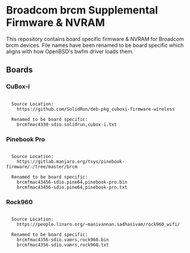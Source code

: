 <!--
title: Broadcom brcm Supplemental Firmware & NVRAM
description: Board specific brcm firmware & NVRAM not found in linux-firmware repo
layout: Doc
-->
# Broadcom brcm Supplemental Firmware & NVRAM

This repository contains board specific firmware & NVRAM for Broadcom brcm devices. File names have been renamed to be board specific which aligns with how OpenBSD's bwfm driver loads them.

## Boards

### CuBox-i
<pre><code>
  Source Location:
    https://github.com/SolidRun/deb-pkg_cuboxi-firmware-wireless

  Renamed to be board specific:
    brcmfmac4330-sdio.solidrun,cubox-i.txt
</code></pre>

### Pinebook Pro
<pre><code>
  Source Location:
    https://gitlab.manjaro.org/tsys/pinebook-firmware/-/tree/master/brcm

  Renamed to be board specific:
    brcmfmac43456-sdio.pine64,pinebook-pro.bin
    brcmfmac43456-sdio.pine64,pinebook-pro.txt
</code></pre>
### Rock960
<pre><code>
  Source Location:
    https://people.linaro.org/~manivannan.sadhasivam/rock960_wifi/

  Renamed to be board specific:
    brcmfmac4356-sdio.vamrs,rock960.bin
    brcmfmac4356-sdio.vamrs,rock960.txt
